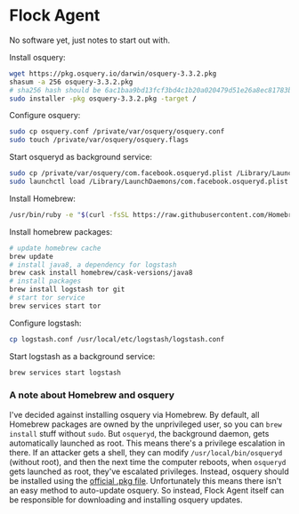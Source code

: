 # Flock Agent

No software yet, just notes to start out with.

Install osquery:

```sh
wget https://pkg.osquery.io/darwin/osquery-3.3.2.pkg
shasum -a 256 osquery-3.3.2.pkg
# sha256 hash should be 6ac1baa9bd13fcf3bd4c1b20a020479d51e26a8ec81783be7a8692d2c4a9926a
sudo installer -pkg osquery-3.3.2.pkg -target /
```

Configure osquery:

```sh
sudo cp osquery.conf /private/var/osquery/osquery.conf
sudo touch /private/var/osquery/osquery.flags
```

Start osqueryd as background service:

```sh
sudo cp /private/var/osquery/com.facebook.osqueryd.plist /Library/LaunchDaemons/
sudo launchctl load /Library/LaunchDaemons/com.facebook.osqueryd.plist
```

Install Homebrew:

```sh
/usr/bin/ruby -e "$(curl -fsSL https://raw.githubusercontent.com/Homebrew/install/master/install)"
```

Install homebrew packages:

```sh
# update homebrew cache
brew update
# install java8, a dependency for logstash
brew cask install homebrew/cask-versions/java8
# install packages
brew install logstash tor git
# start tor service
brew services start tor
```

Configure logstash:

```sh
cp logstash.conf /usr/local/etc/logstash/logstash.conf
```

Start logstash as a background service:

```sh
brew services start logstash
```

### A note about Homebrew and osquery

I've decided against installing osquery via Homebrew. By default, all Homebrew packages are owned by the unprivileged user, so you can `brew install` stuff without `sudo`. But `osqueryd`, the background daemon, gets automatically launched as root. This means there's a privilege escalation in there. If an attacker gets a shell, they can modify `/usr/local/bin/osqueryd` (without root), and then the next time the computer reboots, when `osqueryd` gets launched as root, they've escalated privileges. Instead, osquery should be installed using the [official .pkg file](https://osquery.io/downloads). Unfortunately this means there isn't an easy method to auto-update osquery. So instead, Flock Agent itself can be responsible for downloading and installing osquery updates.
